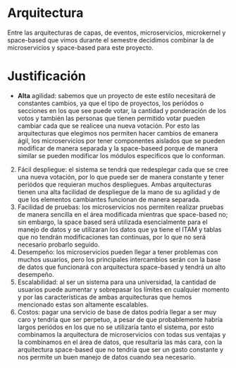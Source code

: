 # Arquitectura
Entre las arquitecturas de capas, de eventos, microservicios, microkernel y space-based que vimos durante el semestre decidimos combinar la de microservicios y space-based para este proyecto.
# Justificación
* **Alta** agilidad: sabemos que un proyecto de este estilo necesitará de constantes cambios, ya que el tipo de proyectos, los periódos o secciones en los que see puede votar, la cantidad y ponderación de los votos y también las personas que tienen permitido votar pueden cambiar cada que se realicee una nueva votación. Por esto las arquitecturas que elegimos nos permiten hacer cambios de emanera ágil, los microservicios por tener componentes aislados que se pueden modificar de manera separada y la space-baseed porque de manera similar se pueden modificar los módulos especificos que lo conforman.
2. Fácil despliegue: el sistema se tendrá que redesplegar cada que se cree una nueva votación, por lo que puede ser de manera constante y tener periódos que requieran muchos despliegues. Ambas arquitecturas tienen una alta facilidad de despliegue de la mano de su agilidad y de que los elementos cambiantes funcionan de manera separada.
3. Facilidad de pruebas: los microservicios nos permiten realizar pruebas de manera sencilla en el área modificada mientras que space-based no; sin embargo, la space based será utilizada esencialmente para el manejo de datos y se utilizaran los datos que ya tiene el ITAM y tablas que no tendrán modificaciones tan continuas, por lo que no será necesario probarlo seguido.
4. Desempeño: los microservicios pueden llegar a tener problemas con muchos usuarios, pero los principales intercambios serán con la base de datos que funcionará con arquitectura space-based y tendrá un alto desempeño.
5. Escalabilidad: al ser un sistema para una universidad, la cantidad de usuarios puede aumentar y sobrepasar los límites en cualquier momento y por las características de ambas arquitecturas que hemos mencionado estas son altamente escalables.
6. Costos: pagar una servicio de base de datos podría llegar a ser muy caro y tendría que ser perpetuo, a pesar de que probablemente habría largos periódos en los que no se utilizaría tanto el sistema, por esto combinamos la arquitectura de microservicios con todas sus ventajas y la combinamos en el área de datos, que resultaría las más cara, con la arquitectura space-based que no tendría que ser un gasto constante y nos permite un buen manejo de datos cuando sea necesario.
